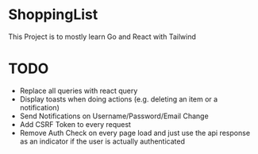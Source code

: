# ShoppingList

This Project is to mostly learn Go and React with Tailwind

# TODO

- Replace all queries with react query
- Display toasts when doing actions (e.g. deleting an item or a notification)
- Send Notifications on Username/Password/Email Change
- Add CSRF Token to every request
- Remove Auth Check on every page load and just use the api response as an indicator if the user is actually authenticated
